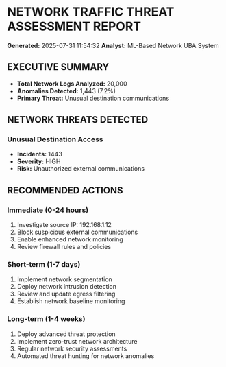 # NETWORK TRAFFIC THREAT ASSESSMENT REPORT

**Generated:** 2025-07-31 11:54:32
**Analyst:** ML-Based Network UBA System

## EXECUTIVE SUMMARY

- **Total Network Logs Analyzed:** 20,000
- **Anomalies Detected:** 1,443 (7.2%)
- **Primary Threat:** Unusual destination communications

## NETWORK THREATS DETECTED

### Unusual Destination Access
- **Incidents:** 1443
- **Severity:** HIGH
- **Risk:** Unauthorized external communications

## RECOMMENDED ACTIONS

### Immediate (0-24 hours)
1. Investigate source IP: 192.168.1.12
2. Block suspicious external communications
3. Enable enhanced network monitoring
4. Review firewall rules and policies

### Short-term (1-7 days)
1. Implement network segmentation
2. Deploy network intrusion detection
3. Review and update egress filtering
4. Establish network baseline monitoring

### Long-term (1-4 weeks)
1. Deploy advanced threat protection
2. Implement zero-trust network architecture
3. Regular network security assessments
4. Automated threat hunting for network anomalies

